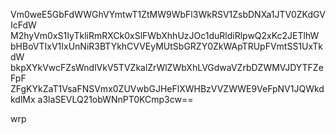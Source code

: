 Vm0weE5GbFdWWGhVYmtwT1ZtMW9WbFl3WkRSV1ZsbDNXa1JTV0ZKdGVIcFdW
M2hyVm0xS1IyTkliRmRXCk0xSlFWbXhhUzJOc1duRldiRlpwQ2xKc2JETlhW
bHBoVTIxV1IxUnNiR3BTYkhCVVEyMUtSbGRZY0ZkWApTRUpFVmtSS1UxTkdW
bkpXYkVwcFZsWndlVkV5TVZkalZrWlZWbXhLVGdwaVZrbDZWMVJDYTFZeFpF
ZFgKYkZaT1VsaFNSVmx0ZUVwbGJHeFlXWHBzVVZWWE9VeFpNV1JQWkdkdlMx
a3laSEVLQ21obWNnPT0KCmp3cw==

wrp